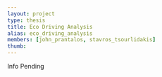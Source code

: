 ```yaml
---
layout: project
type: thesis
title: Eco Driving Analysis
alias: eco_driving_analysis
members: [john_prantalos, stavros_tsourlidakis]
thumb:
---
```

Info Pending

